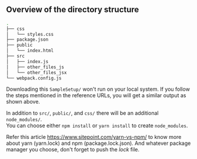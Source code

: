 ## Overview of the directory structure

```bash
.
├── css
│   └── styles.css
├── package.json
├── public
│   └── index.html
├── src
│   ├── index.js
│   ├── other_files_js
│   └── other_files_jsx
└── webpack.config.js

```

Downloading this `SampleSetup/` won't run on your local system. If you follow the steps mentioned in the reference URLs, you will get a similar output as shown above.

In addition to `src/`, `public/`, and `css/` there will be an additional `node_modules/`. \
You can choose either `npm install` or `yarn install` to create `node_modules`.

Refer this article https://www.sitepoint.com/yarn-vs-npm/ to know more about yarn (yarn.lock) and npm (package.lock.json). And whatever package manager you choose, don't forget to push the *lock* file.
